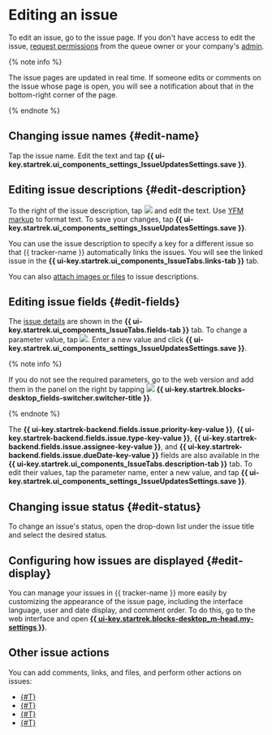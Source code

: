 # Editing an issue

To edit an issue, go to the issue page. If you don't have access to edit the issue, [request permissions](../faq.md#section_xgr_zng_4bb) from the queue owner  or your company's [admin](../role-model.md).

{% note info %}

The issue pages are updated in real time. If someone edits or comments on the issue whose page is open, you will see a notification about that in the bottom-right corner of the page.

{% endnote %}

## Changing issue names {#edit-name}

Tap the issue name. Edit the text and tap **{{ ui-key.startrek.ui_components_settings_IssueUpdatesSettings.save }}**.

## Editing issue descriptions {#edit-description}

To the right of the issue description, tap ![](../../_assets/tracker/icon-edit.png) and edit the text. Use [YFM markup](../user/markup.md) to format text. To save your changes, tap **{{ ui-key.startrek.ui_components_settings_IssueUpdatesSettings.save }}**.

You can use the issue description to specify a key for a different issue so that {{ tracker-name }} automatically links the issues. You will see the linked issue in the **{{ ui-key.startrek.ui_components_IssueTabs.links-tab }}** tab.


You can also [attach images or files](attach-file.md) to issue descriptions.

## Editing issue fields {#edit-fields}

The [issue details](../user/create-param.md#default-fields) are shown in the **{{ ui-key.startrek.ui_components_IssueTabs.fields-tab }}** tab. To change a parameter value, tap ![](../../_assets/tracker/mobile-params-open.png). Enter a new value and click **{{ ui-key.startrek.ui_components_settings_IssueUpdatesSettings.save }}**.

{% note info %}

If you do not see the required parameters, go to the web version and add them in the panel on the right by tapping ![](../../_assets/tracker/task-params-btn.png) **{{ ui-key.startrek.blocks-desktop_fields-switcher.switcher-title }}**.

{% endnote %}

The **{{ ui-key.startrek-backend.fields.issue.priority-key-value }}**, **{{ ui-key.startrek-backend.fields.issue.type-key-value }}**, **{{ ui-key.startrek-backend.fields.issue.assignee-key-value }}**, and **{{ ui-key.startrek-backend.fields.issue.dueDate-key-value }}** fields are also available in the **{{ ui-key.startrek.ui_components_IssueTabs.description-tab }}** tab. To edit their values, tap the parameter name, enter a new value, and tap **{{ ui-key.startrek.ui_components_settings_IssueUpdatesSettings.save }}**.

## Changing issue status {#edit-status}

To change an issue's status, open the drop-down list under the issue title and select the desired status.

## Configuring how issues are displayed {#edit-display}

You can manage your issues in {{ tracker-name }} more easily by customizing the appearance of the issue page, including the interface language, user and date display, and comment order. To do this, go to the web interface and open [**{{ ui-key.startrek.blocks-desktop_m-head.my-settings }}**](../user/personal.md).

## Other issue actions

You can add comments, links, and files, and perform other actions on issues:

* [{#T}](comments.md)
* [{#T}](checklist.md)
* [{#T}](ticket-links.md)
* [{#T}](attach-file.md)
